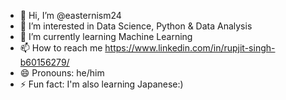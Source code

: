 - 👋 Hi, I’m @easternism24
- 👀 I’m interested in Data Science, Python & Data Analysis
- 🌱 I’m currently learning Machine Learning
- 📫 How to reach me https://www.linkedin.com/in/rupjit-singh-b60156279/
- 😄 Pronouns: he/him
- ⚡ Fun fact: I'm also learning Japanese:)

<!---
easternism24/easternism24 is a ✨ special ✨ repository because its `README.md` (this file) appears on your GitHub profile.
You can click the Preview link to take a look at your changes.
--->
